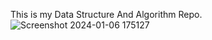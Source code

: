 This is my Data Structure And Algorithm  Repo.
![Screenshot 2024-01-06 175127](https://github.com/AkashkumarChoudhary/coding/assets/109291117/e092c8c8-12bc-4347-87ee-c342689caca6)
